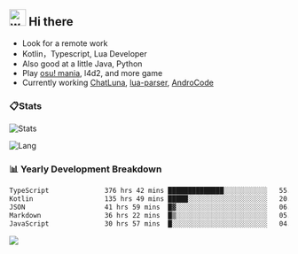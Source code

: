 ## <img alt="wave" src="https://raw.githubusercontent.com/MartinHeinz/MartinHeinz/master/wave.gif" width="30px"> Hi there

- Look for a remote work
- Kotlin，Typescript, Lua Developer
- Also good at a little Java, Python
- Play [osu! mania](https://osu.ppy.sh/users/29808669), l4d2, and more game
- Currently working [ChatLuna](https://github.com/ChatLunaLab), [lua-parser](https://github.com/dingyi222666/lua-parser), [AndroCode](https://github.com/dingyi222666/AndroCode)

### 📋Stats

![Stats](https://github-readme-stats.vercel.app/api?username=dingyi222666&show_icons=true&icon_color=47A69E&title_color=47A69E&count_private=true)    

![Lang](https://github-readme-stats.vercel.app/api/top-langs/?username=dingyi222666&layout=compact&title_color=47A69E&hide=html,css,c,c%2B%2B)   

### 📊 Yearly Development Breakdown

<!--START_SECTION:waka-->

```txt
TypeScript              376 hrs 42 mins ██████████████░░░░░░░░░░░   55.88 %
Kotlin                  135 hrs 49 mins █████░░░░░░░░░░░░░░░░░░░░   20.15 %
JSON                    41 hrs 59 mins  █▓░░░░░░░░░░░░░░░░░░░░░░░   06.23 %
Markdown                36 hrs 22 mins  █▒░░░░░░░░░░░░░░░░░░░░░░░   05.40 %
JavaScript              30 hrs 57 mins  █░░░░░░░░░░░░░░░░░░░░░░░░   04.59 %
```

<!--END_SECTION:waka-->

![](https://komarev.com/ghpvc/?username=dingyi222666)
